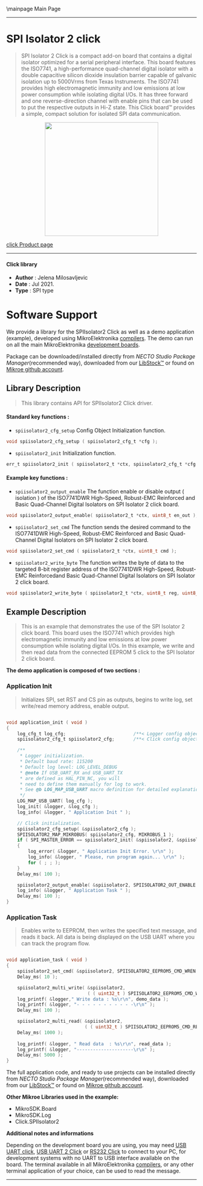 \mainpage Main Page

---
# SPI Isolator 2 click

> SPI Isolator 2 Click is a compact add-on board that contains a digital isolator optimized for a serial peripheral interface. This board features the ISO7741, a high-performance quad-channel digital isolator with a double capacitive silicon dioxide insulation barrier capable of galvanic isolation up to 5000Vrms from Texas Instruments. The ISO7741 provides high electromagnetic immunity and low emissions at low power consumption while isolating digital I/Os. It has three forward and one reverse-direction channel with enable pins that can be used to put the respective outputs in Hi-Z state. This Click board™ provides a simple, compact solution for isolated SPI data communication.

<p align="center">
  <img src="https://download.mikroe.com/images/click_for_ide/spiisolator2_click.png" height=300px>
</p>

[click Product page](https://www.mikroe.com/spi-isolator-2-click)

---


#### Click library

- **Author**        : Jelena Milosavljevic
- **Date**          : Jul 2021.
- **Type**          : SPI type


# Software Support

We provide a library for the SPIIsolator2 Click
as well as a demo application (example), developed using MikroElektronika
[compilers](https://www.mikroe.com/necto-studio).
The demo can run on all the main MikroElektronika [development boards](https://www.mikroe.com/development-boards).

Package can be downloaded/installed directly from *NECTO Studio Package Manager*(recommended way), downloaded from our [LibStock&trade;](https://libstock.mikroe.com) or found on [Mikroe github account](https://github.com/MikroElektronika/mikrosdk_click_v2/tree/master/clicks).

## Library Description

> This library contains API for SPIIsolator2 Click driver.

#### Standard key functions :

- `spiisolator2_cfg_setup` Config Object Initialization function.
```c
void spiisolator2_cfg_setup ( spiisolator2_cfg_t *cfg );
```

- `spiisolator2_init` Initialization function.
```c
err_t spiisolator2_init ( spiisolator2_t *ctx, spiisolator2_cfg_t *cfg );
```

#### Example key functions :

- `spiisolator2_output_enable` The function enable or disable output ( isolation ) of the ISO7741DWR High-Speed, Robust-EMC Reinforced and Basic Quad-Channel Digital Isolators on SPI Isolator 2 click board.
```c
void spiisolator2_output_enable( spiisolator2_t *ctx, uint8_t en_out );
```

- `spiisolator2_set_cmd` The function sends the desired command to the ISO7741DWR High-Speed, Robust-EMC Reinforced and Basic Quad-Channel Digital Isolators on SPI Isolator 2 click board.
```c
void spiisolator2_set_cmd ( spiisolator2_t *ctx, uint8_t cmd );
```

- `spiisolator2_write_byte` The function writes the byte of data to the targeted 8-bit register address of the ISO7741DWR High-Speed, Robust-EMC Reinforcedand Basic Quad-Channel Digital Isolators on SPI Isolator 2 click board.
```c
void spiisolator2_write_byte ( spiisolator2_t *ctx, uint8_t reg, uint8_t tx_data );
```

## Example Description

> This is an example that demonstrates the use of the SPI Isolator 2 click board.
This board uses the ISO7741 which provides high electromagnetic immunity and low
emissions at low power consumption while isolating digital I/Os. In this example,
we write and then read data from the connected EEPROM 5 click to the SPI Isolator 2
click board.

**The demo application is composed of two sections :**

### Application Init

> Initializes SPI, set RST and CS pin as outputs, begins to write log, set write/read memory address, enable output.

```c

void application_init ( void ) 
{
    log_cfg_t log_cfg;                         /**< Logger config object. */
    spiisolator2_cfg_t spiisolator2_cfg;       /**< Click config object. */

    /** 
     * Logger initialization.
     * Default baud rate: 115200
     * Default log level: LOG_LEVEL_DEBUG
     * @note If USB_UART_RX and USB_UART_TX 
     * are defined as HAL_PIN_NC, you will 
     * need to define them manually for log to work. 
     * See @b LOG_MAP_USB_UART macro definition for detailed explanation.
     */
    LOG_MAP_USB_UART( log_cfg );
    log_init( &logger, &log_cfg );
    log_info( &logger, " Application Init " );

    // Click initialization.
    spiisolator2_cfg_setup( &spiisolator2_cfg );
    SPIISOLATOR2_MAP_MIKROBUS( spiisolator2_cfg, MIKROBUS_1 );
    if ( SPI_MASTER_ERROR == spiisolator2_init( &spiisolator2, &spiisolator2_cfg ) ) 
    {        
        log_error( &logger, " Application Init Error. \r\n" );
        log_info( &logger, " Please, run program again... \r\n" );
        for ( ; ; );
    }
    Delay_ms( 100 );

    spiisolator2_output_enable( &spiisolator2, SPIISOLATOR2_OUT_ENABLE );
    log_info( &logger, " Application Task " );
    Delay_ms( 100 );
}

```

### Application Task

> Enables write to EEPROM, then writes the specified text message, and reads it back.
All data is being displayed on the USB UART where you can track the program flow.

```c

void application_task ( void ) 
{
    spiisolator2_set_cmd( &spiisolator2, SPIISOLATOR2_EEPROM5_CMD_WREN );
    Delay_ms( 10 );

    spiisolator2_multi_write( &spiisolator2, 
                              ( ( uint32_t ) SPIISOLATOR2_EEPROM5_CMD_WRITE << 24 ) | memory_address, 4, demo_data, 7 );
    log_printf( &logger," Write data : %s\r\n", demo_data );
    log_printf( &logger, "- - - - - - - - - - -\r\n" );
    Delay_ms( 100 );

    spiisolator2_multi_read( &spiisolator2, 
                             ( ( uint32_t ) SPIISOLATOR2_EEPROM5_CMD_READ << 24 ) | memory_address, 4, read_data, 7 );
    Delay_ms( 1000 );
    
    log_printf( &logger, " Read data  : %s\r\n", read_data );
    log_printf( &logger, "---------------------\r\n" );
    Delay_ms( 5000 );
}

```

The full application code, and ready to use projects can be installed directly from *NECTO Studio Package Manager*(recommended way), downloaded from our [LibStock&trade;](https://libstock.mikroe.com) or found on [Mikroe github account](https://github.com/MikroElektronika/mikrosdk_click_v2/tree/master/clicks).

**Other Mikroe Libraries used in the example:**

- MikroSDK.Board
- MikroSDK.Log
- Click.SPIIsolator2

**Additional notes and informations**

Depending on the development board you are using, you may need
[USB UART click](http://shop.mikroe.com/usb-uart-click),
[USB UART 2 Click](http://shop.mikroe.com/usb-uart-2-click) or
[RS232 Click](http://shop.mikroe.com/rs232-click) to connect to your PC, for
development systems with no UART to USB interface available on the board. The
terminal available in all MikroElektronika
[compilers](http://shop.mikroe.com/compilers), or any other terminal application
of your choice, can be used to read the message.

---
